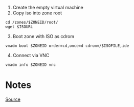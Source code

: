 1. Create the empty virtual machine
2. Copy iso into zone root
```
cd /zones/$ZONEID/root/
wget $ISOURL
```
3. Boot zone with ISO as cdrom
```
vmadm boot $ZONEID order=cd,once=d cdrom=/$ISOFILE,ide
```
4. Connect via VNC
```
vmadm info $ZONEID vnc
```

# Notes
[Source](https://wiki.smartos.org/how-to-create-a-virtual-machine-from-scratch/)
